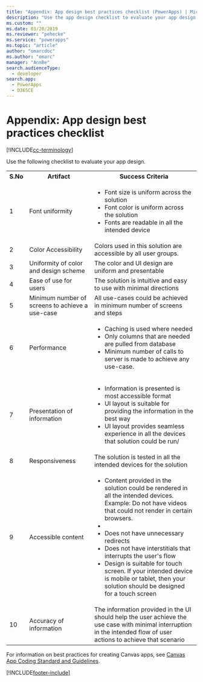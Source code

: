 ```yaml
---
title: "Appendix: App design best practices checklist (PowerApps) | Microsoft Docs" # Intent and product brand in a unique string of 43-59 chars including spaces
description: "Use the app design checklist to evaluate your app design in Power Apps." # 115-145 characters including spaces. This abstract displays in the search result.
ms.custom: ""
ms.date: 03/20/2019
ms.reviewer: "pehecke"
ms.service: "powerapps"
ms.topic: "article"
author: "omarcdoc" 
ms.author: "omarc" 
manager: "AnnBe" 
search.audienceType: 
  - developer
search.app: 
  - PowerApps
  - D365CE
---
```

# Appendix: App design best practices checklist

[!INCLUDE[cc-terminology](includes/cc-terminology.md)]

Use the following checklist to evaluate your app design. 

<table>
<tbody>
<tr>
<th>S.No</th>
<th>Artifact</th>
<th>Success Criteria</th>
</tr>
<tr>
<td>1</td>
<td>Font uniformity</td>
<td><ul>
<li>Font size is uniform across the solution</li>
<li>Font color is uniform across the solution</li>
<li>Fonts are readable in all the intended device</li>
</ul>
</td>
</tr>
<tr>
<td>2</td>
<td>Color Accessibility</td>
<td>Colors used in this solution are accessible by all user
groups.</td>
</tr>
<tr>
<td>3</td>
<td> Uniformity of color and design scheme </td>
<td>The color and UI design are uniform and presentable</td>
</tr>
<tr>
<td>4</td>
<td>Ease of use for users</td>
<td>The solution is intuitive and easy to use with minimal
directions</td>
</tr>
<tr>
<td>5</td>
<td>Minimum number of screens to achieve a use-case</td>
<td>All use-cases could be achieved in minimum number of
screens and steps</td>
</tr>
<tr>
<td>6</td>
<td>Performance</td>
<td>
<ul>
<li>Caching is used where needed</li>
<li>Only columns that are needed are pulled from database</li>
<li>Minimum number of calls to server is made to achieve any</li>
use-case.
</ul>
</td>
</tr>
<tr>
<td>7</td>
<td>Presentation of information</td>
<td>
<ul>
<li>Information is presented is most accessible format</li>
<li>UI layout is suitable for providing the information in
the best way</li>
<li>UI layout provides seamless experience in all the
devices that solution could be run/</li>
</ul>
</td>
</tr>
<tr>
<td>8</td>
<td>Responsiveness</td>
<td>The solution is tested in all the intended devices for
the solution</td>
</tr>
<tr>
<td>9</td>
<td>Accessible content</td>
<td>
<ul>
<li>Content provided in the solution could be rendered in
all the intended devices.<br/>Example: Do not have videos that could not render in
certain browsers.<li>
<li>Does not have unnecessary redirects</li>
<li>Does not have interstitials that interrupts the user's
flow</li>
<li>Design is suitable for touch screen. If your intended
device is mobile or tablet, then your solution should be
designed for a touch screen</li>
</ul>
</td>
</tr>
<tr>
<td>10</td>
<td>Accuracy of information</td>
<td>The information provided in the UI should help the user
achieve the use case with minimal interruption in the
intended flow of user actions to achieve that scenario</td>
</tr>
</tbody>
</table>


For information on best practices for creating Canvas apps, see [Canvas App Coding Standard and Guidelines](https://aka.ms/powerappscanvasguidelines).

  




  



[!INCLUDE[footer-include](../../includes/footer-banner.md)]